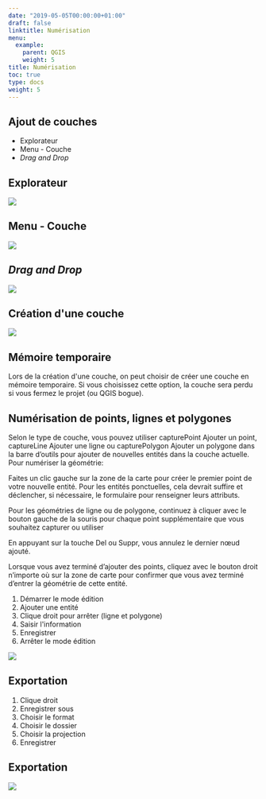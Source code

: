```yaml
---
date: "2019-05-05T00:00:00+01:00"
draft: false
linktitle: Numérisation
menu:
  example:
    parent: QGIS
    weight: 5
title: Numérisation
toc: true
type: docs
weight: 5
---
```

## Ajout de couches

* Explorateur
* Menu - Couche
* *Drag and Drop*

## Explorateur

![](/img/gif/ajout_explorateur.gif)


## Menu - Couche

![](/img/gif/ajout_menu.gif)

## *Drag and Drop*

![](/img/gif/ajout_drag.gif)


## Création d'une couche

![](/img/gif/creation.gif)



## Mémoire temporaire

Lors de la création d'une couche, on peut choisir de créer une couche en mémoire temporaire. Si vous choisissez cette option, la couche sera perdu si vous fermez le projet (ou QGIS bogue).

## Numérisation de points, lignes et polygones 

Selon le type de couche, vous pouvez utiliser  capturePoint Ajouter un point, captureLine Ajouter une ligne ou capturePolygon Ajouter un polygone dans la barre d’outils pour ajouter de nouvelles entités dans la couche actuelle.
Pour numériser la géométrie:

Faites un clic gauche sur la zone de la carte pour créer le premier point de votre nouvelle entité. Pour les entités ponctuelles, cela devrait suffire et déclencher, si nécessaire, le formulaire pour renseigner leurs attributs. 

Pour les géométries de ligne ou de polygone, continuez à cliquer avec le bouton gauche de la souris pour chaque point supplémentaire que vous souhaitez capturer ou utiliser

En appuyant sur la touche Del ou Suppr, vous annulez le dernier nœud ajouté.

Lorsque vous avez terminé d’ajouter des points, cliquez avec le bouton droit n’importe où sur la zone de carte pour confirmer que vous avez terminé d’entrer la géométrie de cette entité.


1. Démarrer le mode édition
1. Ajouter une entité
1. Clique droit pour arrêter (ligne et polygone)
1. Saisir l'information
1. Enregistrer
1. Arrêter le mode édition



![](/img/gif/numerisation.gif)

## Exportation 

1. Clique droit
1. Enregistrer sous
1. Choisir le format
1. Choisir le dossier
1. Choisir la projection
1. Enregistrer

## Exportation 


![](/img/gif/exportation.gif)

